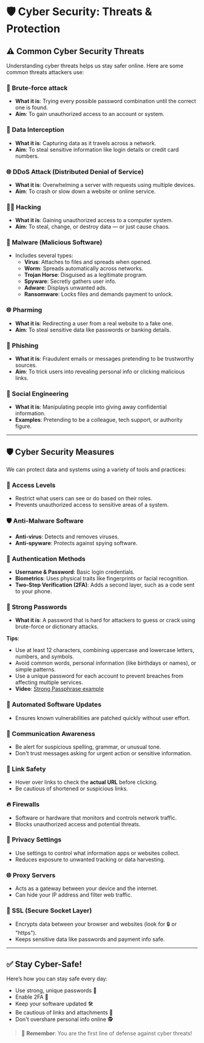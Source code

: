 # 🛡️ Cyber Security: Threats & Protection

## ⚠️ Common Cyber Security Threats

Understanding cyber threats helps us stay safer online. Here are some common threats attackers use:

### 🔐 Brute-force attack
- **What it is**: Trying every possible password combination until the correct one is found.
- **Aim**: To gain unauthorized access to an account or system.

### 📡 Data Interception
- **What it is**: Capturing data as it travels across a network.
- **Aim**: To steal sensitive information like login details or credit card numbers.

### 🌐 DDoS Attack (Distributed Denial of Service)
- **What it is**: Overwhelming a server with requests using multiple devices.
- **Aim**: To crash or slow down a website or online service.

### 🧑‍💻 Hacking
- **What it is**: Gaining unauthorized access to a computer system.
- **Aim**: To steal, change, or destroy data — or just cause chaos.

### 🐛 Malware (Malicious Software)
- Includes several types:
  - **Virus**: Attaches to files and spreads when opened.
  - **Worm**: Spreads automatically across networks.
  - **Trojan Horse**: Disguised as a legitimate program.
  - **Spyware**: Secretly gathers user info.
  - **Adware**: Displays unwanted ads.
  - **Ransomware**: Locks files and demands payment to unlock.

### 🌐 Pharming
- **What it is**: Redirecting a user from a real website to a fake one.
- **Aim**: To steal sensitive data like passwords or banking details.

### 🎣 Phishing
- **What it is**: Fraudulent emails or messages pretending to be trustworthy sources.
- **Aim**: To trick users into revealing personal info or clicking malicious links.

### 🧠 Social Engineering
- **What it is**: Manipulating people into giving away confidential information.
- **Examples**: Pretending to be a colleague, tech support, or authority figure.

---

## 🛡️ Cyber Security Measures

We can protect data and systems using a variety of tools and practices:

### 🔐 Access Levels
- Restrict what users can see or do based on their roles.
- Prevents unauthorized access to sensitive areas of a system.

### 🛡️ Anti-Malware Software
- **Anti-virus**: Detects and removes viruses.
- **Anti-spyware**: Protects against spying software.

### 🔑 Authentication Methods
- **Username & Password**: Basic login credentials.
- **Biometrics**: Uses physical traits like fingerprints or facial recognition.
- **Two-Step Verification (2FA)**: Adds a second layer, such as a code sent to your phone.

### 🔐 Strong Passwords
- **What it is**: A password that is hard for attackers to guess or crack using brute-force or dictionary attacks.

**Tips**:

  - Use at least 12 characters, combining uppercase and lowercase letters, numbers, and symbols.
  - Avoid common words, personal information (like birthdays or names), or simple patterns.
  - Use a unique password for each account to prevent breaches from affecting multiple services.
- **Video**: [Strong Passphrase example](https://www.youtube.com/watch?v=o9BLQso18hQ)

### 🔄 Automated Software Updates
- Ensures known vulnerabilities are patched quickly without user effort.

### 🧐 Communication Awareness
- Be alert for suspicious spelling, grammar, or unusual tone.
- Don't trust messages asking for urgent action or sensitive information.

### 🔗 Link Safety
- Hover over links to check the **actual URL** before clicking.
- Be cautious of shortened or suspicious links.

### 🔥 Firewalls
- Software or hardware that monitors and controls network traffic.
- Blocks unauthorized access and potential threats.

### 🔏 Privacy Settings
- Use settings to control what information apps or websites collect.
- Reduces exposure to unwanted tracking or data harvesting.

### 🌐 Proxy Servers
- Acts as a gateway between your device and the internet.
- Can hide your IP address and filter web traffic.

### 🔐 SSL (Secure Socket Layer)
- Encrypts data between your browser and websites (look for 🔒 or "https").
- Keeps sensitive data like passwords and payment info safe.

---

## ✅ Stay Cyber-Safe!

Here’s how you can stay safe every day:
- Use strong, unique passwords 🔐
- Enable 2FA 🔑
- Keep your software updated 🛠️
- Be cautious of links and attachments 📎
- Don't overshare personal info online 🕵️

> 🧠 **Remember**: You are the first line of defense against cyber threats!


